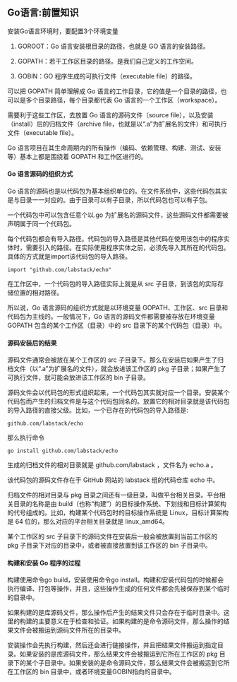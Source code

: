 ## Go语言:前置知识

安装Go语言环境时，要配置3个环境变量

1. GOROOT：Go 语言安装根目录的路径，也就是 GO 语言的安装路径。

2. GOPATH：若干工作区目录的路径。是我们自己定义的工作空间。

3. GOBIN：GO 程序生成的可执行文件（executable file）的路径。

可以把 GOPATH 简单理解成 Go 语言的工作目录，它的值是一个目录的路径，也可以是多个目录路径，每个目录都代表 Go 语言的一个工作区（workspace）。

需要利于这些工作区，去放置 Go 语言的源码文件（source file），以及安装（install）后的归档文件（archive file，也就是以“.a”为扩展名的文件）和可执行文件（executable file）。

Go 语言项目在其生命周期内的所有操作（编码、依赖管理、构建、测试、安装等）基本上都是围绕着 GOPATH 和工作区进行的。

#### Go 语言源码的组织方式

Go 语言的源码也是以代码包为基本组织单位的。在文件系统中，这些代码包其实是与目录一一对应的。由于目录可以有子目录，所以代码包也可以有子包。

一个代码包中可以包含任意个以.go 为扩展名的源码文件，这些源码文件都需要被声明属于同一个代码包。

每个代码包都会有导入路径。代码包的导入路径是其他代码在使用该包中的程序实体时，需要引入的路径。在实际使用程序实体之前，必须先导入其所在的代码包。具体的方式就是import该代码包的导入路径。

`import "github.com/labstack/echo"`

在工作区中，一个代码包的导入路径实际上就是从 src 子目录，到该包的实际存储位置的相对路径。

所以说，Go 语言源码的组织方式就是以环境变量 GOPATH、工作区、src 目录和代码包为主线的。一般情况下，Go 语言的源码文件都需要被存放在环境变量 GOPATH 包含的某个工作区（目录）中的 src 目录下的某个代码包（目录）中。

#### 源码安装后的结果

源码文件通常会被放在某个工作区的 src 子目录下。那么在安装后如果产生了归档文件（以“.a”为扩展名的文件），就会放进该工作区的 pkg 子目录；如果产生了可执行文件，就可能会放进该工作区的 bin 子目录。

源码文件会以代码包的形式组织起来，一个代码包其实就对应一个目录。安装某个代码包而产生的归档文件是与这个代码包同名的。放置它的相对目录就是该代码包的导入路径的直接父级。比如，一个已存在的代码包的导入路径是:

`github.com/labstack/echo`

那么执行命令

`go install github.com/labstack/echo`

生成的归档文件的相对目录就是 github.com/labstack ，文件名为 echo.a 。

该代码包的源码文件存在于 GitHub 网站的 labstack 组的代码仓库 echo 中。

归档文件的相对目录与 pkg 目录之间还有一级目录，叫做平台相关目录。平台相关目录的名称是由 build（也称“构建”）的目标操作系统、下划线和目标计算架构的代号组成的。比如，构建某个代码包时的目标操作系统是 Linux，目标计算架构是 64 位的，那么对应的平台相关目录就是 linux_amd64。

某个工作区的 src 子目录下的源码文件在安装后一般会被放置到当前工作区的 pkg 子目录下对应的目录中，或者被直接放置到该工作区的 bin 子目录中。

#### 构建和安装 Go 程序的过程

构建使用命令go build，安装使用命令go install。构建和安装代码包的时候都会执行编译、打包等操作，并且，这些操作生成的任何文件都会先被保存到某个临时的目录中。

如果构建的是库源码文件，那么操作后产生的结果文件只会存在于临时目录中。这里的构建的主要意义在于检查和验证。如果构建的是命令源码文件，那么操作的结果文件会被搬运到源码文件所在的目录中。

安装操作会先执行构建，然后还会进行链接操作，并且把结果文件搬运到指定目录。如果安装的是库源码文件，那么结果文件会被搬运到它所在工作区的 pkg 目录下的某个子目录中。如果安装的是命令源码文件，那么结果文件会被搬运到它所在工作区的 bin 目录中，或者环境变量GOBIN指向的目录中。


